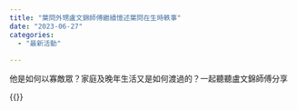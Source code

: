 ```yaml
---
title: "葉問外甥盧文錦師傅繼續憶述葉問在生時軼事"
date: "2023-06-27"
categories: 
  - "最新活動"
  
---
```

他是如何以寡敵眾？家庭及晚年生活又是如何渡過的？一起聽聽盧文錦師傅分享

{{<youtube HtKkQgMY66I>}}